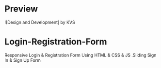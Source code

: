 # Preview
![Design and Development] by KVS 

# Login-Registration-Form
Responsive Login &amp; Registration Form Using HTML &amp; CSS &amp; JS .Sliding Sign In &amp; Sign Up Form
